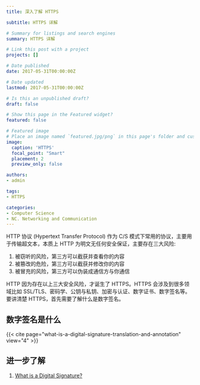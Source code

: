 ```yaml
---
title: 深入了解 HTTPS 

subtitle: HTTPS 详解

# Summary for listings and search engines
summary: HTTPS 详解

# Link this post with a project
projects: []

# Date published
date: 2017-05-31T00:00:00Z

# Date updated
lastmod: 2017-05-31T00:00:00Z

# Is this an unpublished draft?
draft: false

# Show this page in the Featured widget?
featured: false

# Featured image
# Place an image named `featured.jpg/png` in this page's folder and customize its options here.
image:
  caption: 'HTTPS'
  focal_point: "Smart"
  placement: 2
  preview_only: false

authors:
- admin

tags:
- HTTPS

categories:
- Computer Science
- NC. Networking and Communication
---
```


HTTP 协议 (Hypertext Transfer Protocol) 作为 C/S 模式下常用的协议，主要用于传输超文本，本质上 HTTP 为明文无任何安全保证，主要存在三大风险:

1. 被窃听的风险，第三方可以截获并查看你的内容
2. 被篡改的危险，第三方可以截获并修改你的内容
3. 被冒充的风险，第三方可以伪装成通信方与你通信

HTTP 因为存在以上三大安全风险，才诞生了 HTTPS。HTTPS 会涉及到很多领域比如 SSL/TLS、密码学、公钥与私钥、加密与认证、数字证书、数字签名等。要讲清楚 HTTPS，首先需要了解什么是数字签名。

## 数字签名是什么

{{< cite page="what-is-a-digital-signature-translation-and-annotation" view="4" >}}

## 进一步了解

1. [What is a Digital Signature?](http://www.youdzone.com/signature.html)